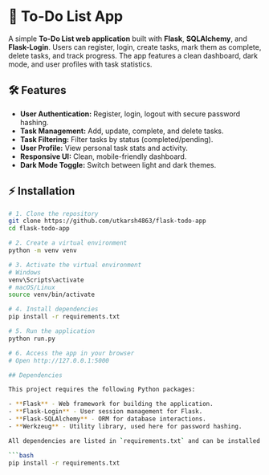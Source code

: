 # 📝 To-Do List App

A simple **To-Do List web application** built with **Flask**, **SQLAlchemy**, and **Flask-Login**. Users can register, login, create tasks, mark them as complete, delete tasks, and track progress. The app features a clean dashboard, dark mode, and user profiles with task statistics.

## 🛠 Features

- **User Authentication:** Register, login, logout with secure password hashing.
- **Task Management:** Add, update, complete, and delete tasks.
- **Task Filtering:** Filter tasks by status (completed/pending).
- **User Profile:** View personal task stats and activity.
- **Responsive UI:** Clean, mobile-friendly dashboard.
- **Dark Mode Toggle:** Switch between light and dark themes.

## ⚡ Installation

```bash
# 1. Clone the repository
git clone https://github.com/utkarsh4863/flask-todo-app
cd flask-todo-app

# 2. Create a virtual environment
python -m venv venv

# 3. Activate the virtual environment
# Windows
venv\Scripts\activate
# macOS/Linux
source venv/bin/activate

# 4. Install dependencies
pip install -r requirements.txt

# 5. Run the application
python run.py

# 6. Access the app in your browser
# Open http://127.0.0.1:5000

## Dependencies

This project requires the following Python packages:

- **Flask** - Web framework for building the application.  
- **Flask-Login** - User session management for Flask.  
- **Flask-SQLAlchemy** - ORM for database interactions.  
- **Werkzeug** - Utility library, used here for password hashing.  

All dependencies are listed in `requirements.txt` and can be installed with:

```bash
pip install -r requirements.txt





